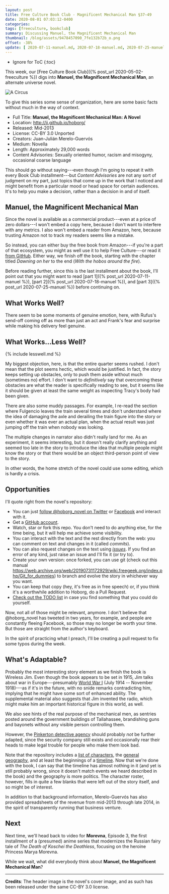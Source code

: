 ```yaml
---
layout: post
title: Free Culture Book Club - Magnificent Mechanical Man §37–49
date: 2020-08-01 07:03:12-0400
categories:
tags: [freeculture, bookclub]
summary: Discussing Manuel, the Magnificent Mechanical Man
thumbnail: /blog/assets/9478457090_7fe132b72b_o.png
offset: -38%
update: [ 2020-07-11-manuel.md, 2020-07-18-manuel.md, 2020-07-25-manuel.md ]
---
```


* Ignore for ToC
{:toc}

This week, our [Free Culture Book Club]({% post_url 2020-05-02-freeculture %}) digs into **Manuel, the Magnificent Mechanical Man**, an alternate universe novel.

![A Circus](/blog/assets/9478457090_7fe132b72b_o.png "A circus, the book's cover image")

To give this series some sense of organization, here are some basic facts without much in the way of context.

 * Full Title:  **Manuel, the Magnificent Mechanical Man: A Novel**
 * Location:  <http://jj.github.io/hoborg/>
 * Released:  Mid-2013
 * License:  CC-BY 3.0 Unported
 * Creators:  Juan-Julián Merelo-Guervós
 * Medium:  Novella
 * Length:  Approximately 29,000 words
 * Content Advisories:  Sexually oriented humor, racism and misogyny, occasional coarse language

This should go without saying---even though I'm going to repeat it with every Book Club installment---but *Content Advisories* are not any sort of judgment on my part, just topics that come up in the work that I noticed and might benefit from a particular mood or head space for certain audiences.  It's to help you make a decision, rather than a decision in and of itself.

## Manuel, the Magnificent Mechanical Man

Since the novel is available as a commercial product---even at a price of zero dollars---I won't embed a copy here, because I don't want to interfere with any metrics.  I also won't embed a reader from Amazon, here, because trusting Amazon not to track my readers seems like a mistake.

So instead, you can either buy the free book from Amazon---if you're a part of that ecosystem, you might as well use it to help Free Culture---or read it [from GitHub](https://github.com/JJ/hoborg/blob/master/text/text.md).  Either way, we finish off the book, starting with the chapter titled *Dawning on her* to the end (*With the hobos around the fire*).

Before reading further, since this is the last installment about the book, I'll point out that you might want to read [part 1]({% post_url 2020-07-11-manuel %}), [part 2]({% post_url 2020-07-18-manuel %}), and [part 3]({% post_url 2020-07-25-manuel %}) before continuing on.

## What Works Well?

There seem to be some moments of genuine emotion, here, with Rufus's send-off coming off as more than just an act and Frank's fear and surprise while making his delivery feel genuine.

## What Works...Less Well?

{% include lesswell.md %}

My biggest objection, here, is that the entire quarter seems rushed.  I don't mean that the plot seems hectic, which would be justified.  In fact, the story keeps setting up obstacles, only to push them aside without much (sometimes no) effort.  I don't want to *definitively* say that overcoming these obstacles are what the reader is specifically reading to see, but it seems like it should be given at least the same weight as inspecting Tracy's body had been given.

There are also some muddy passages.  For example, I re-read the section where Fulgencio leaves the train several times and don't understand where the idea of damaging the axle and derailing the train figure into the story or even whether it was ever an actual plan, when the actual result was just jumping off the train when nobody was looking.

The multiple changes in narrator also didn't really land for me.  As an experiment, it seems interesting, but it doesn't really clarify anything and seemed too late in the story to introduce the idea that multiple people might know the story or that there would be an object third-person point of view to the story.

In other words, the home stretch of the novel could use some editing, which is hardly a crisis.

## Opportunities

I'll quote right from the novel's repository:

 * You can just [follow @hoborg_novel on Twitter](http://twitter.com/hoborg_novel) or [Facebook](https://www.facebook.com/ManuelTheMagnificent) and interact with it.
 * Get a [GitHub account](http://github.com).
 * Watch, star or fork this repo. You don't need to do anything else, for the time being, but it will help me achieve some visibility.
 * You can interact with the text and the rest directly from the web:  you can comment on text and changes in it (called *commits*).
 * You can also request changes on the text using [*issues*](https://github.com/JJ/hoborg/issues). If you find an error of any kind, just raise an issue and I'll fix it (or try to).
 * Create your own version: once forked, you can use git (check out this manual <https://web.archive.org/web/20190731172929/wiki.freegeek.org/index.php/Git_for_dummies>) to branch and evolve the story in whichever way you want.
 * You can keep that copy (hey, it's free as in free speech) or, if you think it's a worthwhile addition to Hoborg, do a Pull Request.
 * [Check out the TODO list](https://github.com/JJ/hoborg/TODO.md) in case you find something that you could do yourself.

Now, not all of those might be relevant, anymore.  I don't believe that @hoborg_novel has tweeted in two years, for example, and people are constantly fleeing Facebook, so those may no longer be worth your time.  But those are straight from the author's keyboard.

In the spirit of practicing what I preach, I'll be creating a pull request to fix some typos during the week.

## What's Adaptable?

Probably the most interesting story element as we finish the book is Wireless Jim.  Even though the book appears to be set in 1915, Jim talks about war in Europe---presumably [World War I](https://en.wikipedia.org/wiki/World_War_I) (July 1914 -- November 1918)---as if it's in the future, with no snide remarks contradicting him, implying that he might have some sort of enhanced ability.  The supplemental material also suggests that Jim invented the radio, which might make him an important historical figure in this world, as well.

We also see hints of the real purpose of the mechanical men, as sentries posted around the government buildings of Tallahassee, brandishing guns and bayonets without any visible person controlling them.

However, the [Pinkerton detective agency](https://en.wikipedia.org/wiki/Pinkerton_(detective_agency)) should probably *not* be further adapted, since the security company still exists and occasionally rear their heads to make legal trouble for people who make them look bad.

Note that the repository includes a [list of characters](https://github.com/JJ/hoborg/blob/master/text/characters.md), the [general geography](https://github.com/JJ/hoborg/blob/master/text/geography.md), and at least the beginnings of a [timeline](https://github.com/JJ/hoborg/blob/master/text/timeline.md).  Now that we're done with the book, I can say that the timeline has almost nothing in it (and yet is still probably wrong, since it doesn't match events we heard described in the book) and the geography is more politics.  The character roster, however, fills in quite a few blanks that were left out of the story itself, and so might be of interest.

In addition to that background information, Merelo-Guervós has also provided spreadsheets of the revenue from mid-2013 through late 2014, in the spirit of transparently running that business venture.

## Next

Next time, we'll head back to video for **Morevna**, Episode 3, the first installment of a (presumed) anime series that modernizes the Russian fairy tale of *The Death of Koschei the Deathless*, focusing on the heroine Princess Marya Morevna.

While we wait, what did everybody think about **Manuel, the Magnificent Mechanical Man**?

* * *

**Credits**:  The header image is the novel's cover image, and as such has been released under the same CC-BY 3.0 license.
